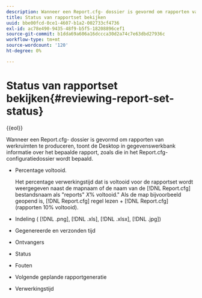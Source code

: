 ```yaml
---
description: Wanneer een Report.cfg- dossier is gevormd om rapporten van werkruimten te produceren, toont de Desktop in gegevenswerkbank informatie over het bepaalde rapport, zoals die in het Report.cfg- configuratiedossier wordt bepaald.
title: Status van rapportset bekijken
uuid: bbe00fcd-0ce1-4607-b1a2-002733cf4736
exl-id: ac78e490-9435-48f9-b5f5-18208896cef1
source-git-commit: b1dda69a606a16dccca30d2a74c7e63dbd27936c
workflow-type: tm+mt
source-wordcount: '120'
ht-degree: 0%

---
```


# Status van rapportset bekijken{#reviewing-report-set-status}

{{eol}}

Wanneer een Report.cfg- dossier is gevormd om rapporten van werkruimten te produceren, toont de Desktop in gegevenswerkbank informatie over het bepaalde rapport, zoals die in het Report.cfg- configuratiedossier wordt bepaald.

* Percentage voltooid.

   Het percentage verwerkingstijd dat is voltooid voor de rapportset wordt weergegeven naast de mapnaam of de naam van de [!DNL Report.cfg] bestandsnaam als &quot;reports&quot; *X*% voltooid.&quot; Als de map bijvoorbeeld geopend is, [!DNL Report.cfg] regel lezen + [!DNL Report.cfg] (rapporten 10% voltooid).
* Indeling ( [!DNL .png], [!DNL .xls], [!DNL .xlsx], [!DNL .jpg])

* Gegenereerde en verzonden tijd
* Ontvangers
* Status
* Fouten
* Volgende geplande rapportgeneratie
* Verwerkingstijd
